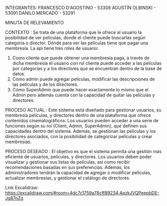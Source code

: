 INTEGRANTES:
FRANCESCO D'AGOSTINO - 53308
AGUSTÍN OLBINSKI - 53091
DANILO MERCADO - 53291

MINUTA DE RELEVAMIENTO

CONTEXTO :
Se trata de una plataforma que le ofrece al usuario la posibilidad de ver películas,
donde el cliente puede buscarlas según categoría o director. Dónde para ver las
películas tiene que pagar una membresía.
La api tiene tres roles de usuario:

1. Como cliente que puede obtener una membresía paga, a través de dicha
   membresía el usuario con rol cliente puede acceder a las películas por
   categorías y a los directores que se encuentran dentro de la base de datos.
2. Cómo admin puede agregar películas, modificar las descripciones de las
   películas y de los directores.
3. Cómo SuperAdmin que puede hacer exactamente lo mismo que el Admin
   pero además cuenta con la capacidad de quitar las películas y directores.

PROCESO ACTUAL :
Este sistema está diseñado para gestionar usuarios, su membresía películas, y
directores dentro de una plataforma que ofrece contenidos cinematográficos. Los
usuarios pueden acceder a una serie de funciones según su rol (Client, Admin,
SuperAdmin), que definen sus capacidades dentro del sistema. Además, se
gestionan las películas y los directores asociados, con la posibilidad de categorizar
películas y crear membresías.

PROCESO DESEADO :
El objetivo es que el sistema permita una gestión más eficiente de usuarios,
películas, y directores. Los usuarios deben poder visualizar y gestionar sus listas de
películas, así como recibir recomendaciones basadas en sus preferencias. Además,
los administradores tendrán la capacidad de agregar o modificar películas, actualizar
membresías, y gestionar el catálogo de directores.

Link Excalidraw:
https://excalidraw.com/#room=4dc7c1759a78cff89234,4qzkJVQPeepbDE-Jg87nZg
